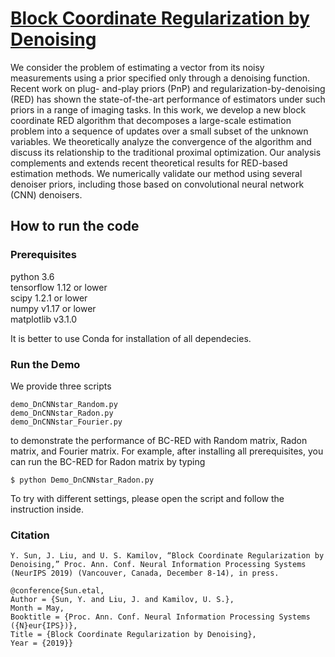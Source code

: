 # [Block Coordinate Regularization by Denoising](https://arxiv.org/abs/1905.05113)

We consider the problem of estimating a vector from its noisy measurements using a prior specified only through a denoising function. Recent work on plug- and-play priors (PnP) and regularization-by-denoising (RED) has shown the state-of-the-art performance of estimators under such priors in a range of imaging tasks. In this work, we develop a new block coordinate RED algorithm that decomposes a large-scale estimation problem into a sequence of updates over a small subset of the unknown variables. We theoretically analyze the convergence of the algorithm and discuss its relationship to the traditional proximal optimization. Our analysis complements and extends recent theoretical results for RED-based estimation methods. We numerically validate our method using several denoiser priors, including those based on convolutional neural network (CNN) denoisers.

## How to run the code

### Prerequisites

python 3.6  
tensorflow 1.12 or lower  
scipy 1.2.1 or lower  
numpy v1.17 or lower  
matplotlib v3.1.0

It is better to use Conda for installation of all dependecies.

### Run the Demo
We provide three scripts 
```
demo_DnCNNstar_Random.py
demo_DnCNNstar_Radon.py
demo_DnCNNstar_Fourier.py
```
to demonstrate the performance of BC-RED with Random matrix, Radon matrix, and Fourier matrix. For example, after installing all prerequisites, you can run the BC-RED for Radon matrix by typing

```
$ python Demo_DnCNNstar_Radon.py
```

To try with different settings, please open the script and follow the instruction inside.

### Citation
```
Y. Sun, J. Liu, and U. S. Kamilov, “Block Coordinate Regularization by Denoising,” Proc. Ann. Conf. Neural Information Processing Systems (NeurIPS 2019) (Vancouver, Canada, December 8-14), in press.

@conference{Sun.etal,
Author = {Sun, Y. and Liu, J. and Kamilov, U. S.},
Month = May,
Booktitle = {Proc. Ann. Conf. Neural Information Processing Systems ({N}eur{IPS})},
Title = {Block Coordinate Regularization by Denoising},
Year = {2019}}
```
